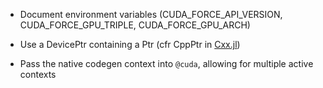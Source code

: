 * Document environment variables (CUDA_FORCE_API_VERSION, CUDA_FORCE_GPU_TRIPLE,
  CUDA_FORCE_GPU_ARCH)

* Use a DevicePtr containing a Ptr (cfr CppPtr in
  [Cxx.jl](https://github.com/Keno/Cxx.jl/blob/master/src/Cxx.jl))

* Pass the native codegen context into `@cuda`, allowing for multiple active
  contexts
